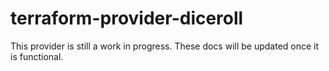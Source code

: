 # terraform-provider-diceroll

This provider is still a work in progress. These docs will be updated once it is functional.
